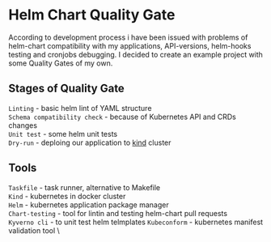 # Helm Chart Quality Gate

According to development process i have been issued with problems of helm-chart compatibility with my applications, API-versions, helm-hooks testing and cronjobs debugging.
I decided to create an example project with some Quality Gates of my own.

## Stages of Quality Gate

`Linting` - basic helm lint of YAML structure \
`Schema compatibility check` - because of Kubernetes API and CRDs changes \
`Unit test` - some helm unit tests \
`Dry-run` - deploing our application to [kind](https://kind.sigs.k8s.io/) cluster 

## Tools

`Taskfile` - task runner, alternative to Makefile \
`Kind` - kubernetes in docker cluster \
`Helm` - kubernetes application package manager \
`Chart-testing` - tool for lintin and testing helm-chart pull requests \
`Kyverno cli` - to unit test helm telmplates
`Kubeconform` - kubernetes manifest validation tool \
